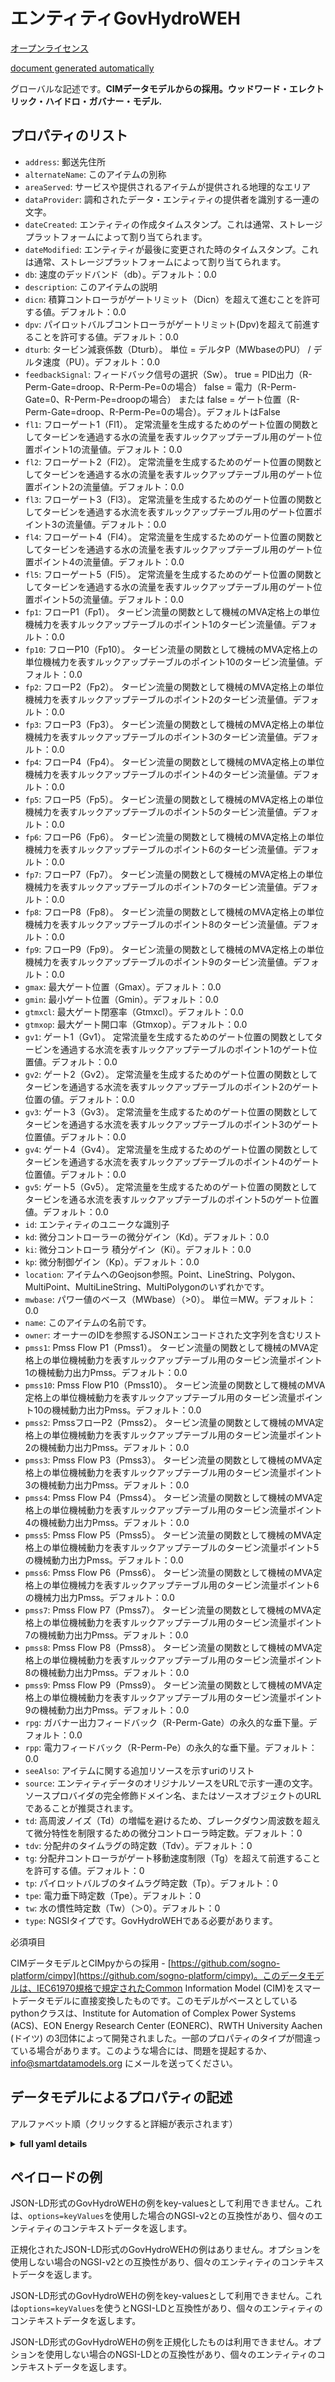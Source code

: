 エンティティGovHydroWEH  
=================  
[オープンライセンス](https://github.com/smart-data-models//dataModel.EnergyCIM/blob/master/GovHydroWEH/LICENSE.md)  
[document generated automatically](https://docs.google.com/presentation/d/e/2PACX-1vTs-Ng5dIAwkg91oTTUdt8ua7woBXhPnwavZ0FxgR8BsAI_Ek3C5q97Nd94HS8KhP-r_quD4H0fgyt3/pub?start=false&loop=false&delayms=3000#slide=id.gb715ace035_0_60)  
グローバルな記述です。**CIMデータモデルからの採用。ウッドワード・エレクトリック・ハイドロ・ガバナー・モデル.**  

## プロパティのリスト  

- `address`: 郵送先住所  - `alternateName`: このアイテムの別称  - `areaServed`: サービスや提供されるアイテムが提供される地理的なエリア  - `dataProvider`: 調和されたデータ・エンティティの提供者を識別する一連の文字。  - `dateCreated`: エンティティの作成タイムスタンプ。これは通常、ストレージプラットフォームによって割り当てられます。  - `dateModified`: エンティティが最後に変更された時のタイムスタンプ。これは通常、ストレージプラットフォームによって割り当てられます。  - `db`: 速度のデッドバンド（db）。デフォルト：0.0  - `description`: このアイテムの説明  - `dicn`: 積算コントローラがゲートリミット（Dicn）を超えて進むことを許可する値。デフォルト：0.0  - `dpv`: パイロットバルブコントローラがゲートリミット(Dpv)を超えて前進することを許可する値。デフォルト：0.0  - `dturb`: タービン減衰係数（Dturb）。  単位 = デルタP（MWbaseのPU） / デルタ速度（PU）。デフォルト：0.0  - `feedbackSignal`: フィードバック信号の選択（Sw）。 true = PID出力（R-Perm-Gate=droop、R-Perm-Pe=0の場合） false = 電力（R-Perm-Gate=0、R-Perm-Pe=droopの場合） または false = ゲート位置（R-Perm-Gate=droop、R-Perm-Pe=0の場合）。デフォルトはFalse  - `fl1`: フローゲート1（Fl1）。  定常流量を生成するためのゲート位置の関数としてタービンを通過する水の流量を表すルックアップテーブル用のゲート位置ポイント1の流量値。デフォルト：0.0  - `fl2`: フローゲート2（Fl2）。  定常流量を生成するためのゲート位置の関数としてタービンを通過する水の流量を表すルックアップテーブル用のゲート位置ポイント2の流量値。デフォルト：0.0  - `fl3`: フローゲート3（Fl3）。  定常流量を生成するためのゲート位置の関数としてタービンを通過する水流を表すルックアップテーブル用のゲート位置ポイント3の流量値。デフォルト：0.0  - `fl4`: フローゲート4（Fl4）。  定常流量を生成するためのゲート位置の関数としてタービンを通過する水の流量を表すルックアップテーブル用のゲート位置ポイント4の流量値。デフォルト：0.0  - `fl5`: フローゲート5（Fl5）。  定常流量を生成するためのゲート位置の関数としてタービンを通過する水の流量を表すルックアップテーブル用のゲート位置ポイント5の流量値。デフォルト：0.0  - `fp1`: フローP1（Fp1）。  タービン流量の関数として機械のMVA定格上の単位機械力を表すルックアップテーブルのポイント1のタービン流量値。デフォルト：0.0  - `fp10`: フローP10（Fp10）。  タービン流量の関数として機械のMVA定格上の単位機械力を表すルックアップテーブルのポイント10のタービン流量値。デフォルト：0.0  - `fp2`: フローP2（Fp2）。  タービン流量の関数として機械のMVA定格上の単位機械力を表すルックアップテーブルのポイント2のタービン流量値。デフォルト：0.0  - `fp3`: フローP3（Fp3）。  タービン流量の関数として機械のMVA定格上の単位機械力を表すルックアップテーブルのポイント3のタービン流量値。デフォルト：0.0  - `fp4`: フローP4（Fp4）。  タービン流量の関数として機械のMVA定格上の単位機械力を表すルックアップテーブルのポイント4のタービン流量値。デフォルト：0.0  - `fp5`: フローP5（Fp5）。  タービン流量の関数として機械のMVA定格上の単位機械力を表すルックアップテーブルのポイント5のタービン流量値。デフォルト：0.0  - `fp6`: フローP6（Fp6）。  タービン流量の関数として機械のMVA定格上の単位機械力を表すルックアップテーブルのポイント6のタービン流量値。デフォルト：0.0  - `fp7`: フローP7（Fp7）。  タービン流量の関数として機械のMVA定格上の単位機械力を表すルックアップテーブルのポイント7のタービン流量値。デフォルト：0.0  - `fp8`: フローP8（Fp8）。  タービン流量の関数として機械のMVA定格上の単位機械力を表すルックアップテーブルのポイント8のタービン流量値。デフォルト：0.0  - `fp9`: フローP9（Fp9）。  タービン流量の関数として機械のMVA定格上の単位機械力を表すルックアップテーブルのポイント9のタービン流量値。デフォルト：0.0  - `gmax`: 最大ゲート位置（Gmax）。デフォルト：0.0  - `gmin`: 最小ゲート位置（Gmin）。デフォルト：0.0  - `gtmxcl`: 最大ゲート閉塞率（Gtmxcl）。デフォルト：0.0  - `gtmxop`: 最大ゲート開口率（Gtmxop）。デフォルト：0.0  - `gv1`: ゲート1（Gv1）。  定常流量を生成するためのゲート位置の関数としてタービンを通過する水流を表すルックアップテーブルのポイント1のゲート位置値。デフォルト：0.0  - `gv2`: ゲート2（Gv2）。  定常流量を生成するためのゲート位置の関数としてタービンを通過する水流を表すルックアップテーブルのポイント2のゲート位置の値。デフォルト：0.0  - `gv3`: ゲート3（Gv3）。  定常流量を生成するためのゲート位置の関数としてタービンを通過する水流を表すルックアップテーブルのポイント3のゲート位置値。デフォルト：0.0  - `gv4`: ゲート4（Gv4）。  定常流量を生成するためのゲート位置の関数としてタービンを通過する水流を表すルックアップテーブルのポイント4のゲート位置値。デフォルト：0.0  - `gv5`: ゲート5（Gv5）。  定常流量を生成するためのゲート位置の関数としてタービンを通る水流を表すルックアップテーブルのポイント5のゲート位置値。デフォルト：0.0  - `id`: エンティティのユニークな識別子  - `kd`: 微分コントローラーの微分ゲイン（Kd）。デフォルト：0.0  - `ki`: 微分コントローラ 積分ゲイン（Ki）。デフォルト：0.0  - `kp`: 微分制御ゲイン（Kp）。デフォルト：0.0  - `location`: アイテムへのGeojson参照。Point、LineString、Polygon、MultiPoint、MultiLineString、MultiPolygonのいずれかです。  - `mwbase`: パワー値のベース（MWbase）（>0）。  単位＝MW。デフォルト：0.0  - `name`: このアイテムの名前です。  - `owner`: オーナーのIDを参照するJSONエンコードされた文字列を含むリスト  - `pmss1`: Pmss Flow P1（Pmss1）。  タービン流量の関数として機械のMVA定格上の単位機械動力を表すルックアップテーブル用のタービン流量ポイント1の機械動力出力Pmss。デフォルト：0.0  - `pmss10`: Pmss Flow P10（Pmss10）。  タービン流量の関数として機械のMVA定格上の単位機械動力を表すルックアップテーブル用のタービン流量ポイント10の機械動力出力Pmss。デフォルト：0.0  - `pmss2`: PmssフローP2（Pmss2）。  タービン流量の関数として機械のMVA定格上の単位機械動力を表すルックアップテーブル用のタービン流量ポイント2の機械動力出力Pmss。デフォルト：0.0  - `pmss3`: Pmss Flow P3（Pmss3）。  タービン流量の関数として機械のMVA定格上の単位機械動力を表すルックアップテーブル用のタービン流量ポイント3の機械動力出力Pmss。デフォルト：0.0  - `pmss4`: Pmss Flow P4（Pmss4）。  タービン流量の関数として機械のMVA定格上の単位機械動力を表すルックアップテーブル用のタービン流量ポイント4の機械動力出力Pmss。デフォルト：0.0  - `pmss5`: Pmss Flow P5（Pmss5）。  タービン流量の関数として機械のMVA定格上の単位機械動力を表すルックアップテーブルのタービン流量ポイント5の機械動力出力Pmss。デフォルト：0.0  - `pmss6`: Pmss Flow P6（Pmss6）。  タービン流量の関数として機械のMVA定格上の単位機械力を表すルックアップテーブル用のタービン流量ポイント6の機械力出力Pmss。デフォルト：0.0  - `pmss7`: Pmss Flow P7（Pmss7）。  タービン流量の関数として機械のMVA定格上の単位機械動力を表すルックアップテーブル用のタービン流量ポイント7の機械動力出力Pmss。デフォルト：0.0  - `pmss8`: Pmss Flow P8（Pmss8）。  タービン流量の関数として機械のMVA定格上の単位機械動力を表すルックアップテーブル用のタービン流量ポイント8の機械動力出力Pmss。デフォルト：0.0  - `pmss9`: Pmss Flow P9（Pmss9）。  タービン流量の関数として機械のMVA定格上の単位機械動力を表すルックアップテーブル用のタービン流量ポイント9の機械動力出力Pmss。デフォルト：0.0  - `rpg`: ガバナー出力フィードバック（R-Perm-Gate）の永久的な垂下量。デフォルト：0.0  - `rpp`: 電力フィードバック（R-Perm-Pe）の永久的な垂下量。デフォルト：0.0  - `seeAlso`: アイテムに関する追加リソースを示すuriのリスト  - `source`: エンティティデータのオリジナルソースをURLで示す一連の文字。ソースプロバイダの完全修飾ドメイン名、またはソースオブジェクトのURLであることが推奨されます。  - `td`: 高周波ノイズ（Td）の増幅を避けるため、ブレークダウン周波数を超えて微分特性を制限するための微分コントローラ時定数。デフォルト：0  - `tdv`: 分配弁のタイムラグの時定数（Tdv）。デフォルト：0  - `tg`: 分配弁コントローラがゲート移動速度制限（Tg）を超えて前進することを許可する値。デフォルト：0  - `tp`: パイロットバルブのタイムラグ時定数（Tp）。デフォルト：0  - `tpe`: 電力垂下時定数（Tpe）。デフォルト：0  - `tw`: 水の慣性時定数（Tw）（＞0）。デフォルト：0  - `type`: NGSIタイプです。GovHydroWEHである必要があります。    
必須項目  
CIMデータモデルとCIMpyからの採用 - [https://github.com/sogno-platform/cimpy](https://github.com/sogno-platform/cimpy)。このデータモデルは、IEC61970規格で規定されたCommon Information Model (CIM)をスマートデータモデルに直接変換したものです。このモデルがベースとしているpythonクラスは、Institute for Automation of Complex Power Systems (ACS)、EON Energy Research Center (EONERC)、RWTH University Aachen (ドイツ) の3団体によって開発されました。一部のプロパティのタイプが間違っている場合があります。このような場合には、問題を提起するか、info@smartdatamodels.org にメールを送ってください。  
## データモデルによるプロパティの記述  
アルファベット順（クリックすると詳細が表示されます）  
<details><summary><strong>full yaml details</strong></summary>    
```yaml  
GovHydroWEH:    
  description: 'Adapted from CIM data models. Woodward Electric Hydro Governor Model.'    
  properties:    
    address:    
      description: 'The mailing address'    
      properties:    
        addressCountry:    
          description: 'Property. The country. For example, Spain. Model:''https://schema.org/addressCountry'''    
          type: string    
        addressLocality:    
          description: 'Property. The locality in which the street address is, and which is in the region. Model:''https://schema.org/addressLocality'''    
          type: string    
        addressRegion:    
          description: 'Property. The region in which the locality is, and which is in the country. Model:''https://schema.org/addressRegion'''    
          type: string    
        postOfficeBoxNumber:    
          description: 'Property. The post office box number for PO box addresses. For example, 03578. Model:''https://schema.org/postOfficeBoxNumber'''    
          type: string    
        postalCode:    
          description: 'Property. The postal code. For example, 24004. Model:''https://schema.org/https://schema.org/postalCode'''    
          type: string    
        streetAddress:    
          description: 'Property. The street address. Model:''https://schema.org/streetAddress'''    
          type: string    
      type: object    
      x-ngsi:    
        model: https://schema.org/address    
        type: Property    
    alternateName:    
      description: 'An alternative name for this item'    
      type: string    
      x-ngsi:    
        type: Property    
    areaServed:    
      description: 'The geographic area where a service or offered item is provided'    
      type: string    
      x-ngsi:    
        model: https://schema.org/Text    
        type: Property    
    dataProvider:    
      description: 'A sequence of characters identifying the provider of the harmonised data entity.'    
      type: string    
      x-ngsi:    
        type: Property    
    dateCreated:    
      description: 'Entity creation timestamp. This will usually be allocated by the storage platform.'    
      format: date-time    
      type: string    
      x-ngsi:    
        type: Property    
    dateModified:    
      description: 'Timestamp of the last modification of the entity. This will usually be allocated by the storage platform.'    
      format: date-time    
      type: string    
      x-ngsi:    
        type: Property    
    db:    
      description: 'Speed Dead Band (db). Default: 0.0'    
      type: number    
      x-ngsi:    
        model: https://schema.org/Number    
        type: Property    
    description:    
      description: 'A description of this item'    
      type: string    
      x-ngsi:    
        type: Property    
    dicn:    
      description: 'Value to allow the integral controller to advance beyond the gate limits (Dicn). Default: 0.0'    
      type: number    
      x-ngsi:    
        model: https://schema.org/Number    
        type: Property    
    dpv:    
      description: 'Value to allow the Pilot valve controller to advance beyond the gate limits (Dpv). Default: 0.0'    
      type: number    
      x-ngsi:    
        model: https://schema.org/Number    
        type: Property    
    dturb:    
      description: 'Turbine damping factor (Dturb).  Unit = delta P (PU of MWbase) / delta speed (PU). Default: 0.0'    
      type: number    
      x-ngsi:    
        model: https://schema.org/Number    
        type: Property    
    feedbackSignal:    
      description: 'Feedback signal selection (Sw). true = PID Output (if R-Perm-Gate=droop and R-Perm-Pe=0) false = Electrical Power (if R-Perm-Gate=0 and R-Perm-Pe=droop) or false = Gate Position (if R-Perm-Gate=droop and R-Perm-Pe=0). Default: False'    
      type: number    
      x-ngsi:    
        model: https://schema.org/Number    
        type: Property    
    fl1:    
      description: 'Flow Gate 1 (Fl1).  Flow value for gate position point 1 for lookup table representing water flow through the turbine as a function of gate position to produce steady state flow. Default: 0.0'    
      type: number    
      x-ngsi:    
        model: https://schema.org/Number    
        type: Property    
    fl2:    
      description: 'Flow Gate 2 (Fl2).  Flow value for gate position point 2 for lookup table representing water flow through the turbine as a function of gate position to produce steady state flow. Default: 0.0'    
      type: number    
      x-ngsi:    
        model: https://schema.org/Number    
        type: Property    
    fl3:    
      description: 'Flow Gate 3 (Fl3).  Flow value for gate position point 3 for lookup table representing water flow through the turbine as a function of gate position to produce steady state flow. Default: 0.0'    
      type: number    
      x-ngsi:    
        model: https://schema.org/Number    
        type: Property    
    fl4:    
      description: 'Flow Gate 4 (Fl4).  Flow value for gate position point 4 for lookup table representing water flow through the turbine as a function of gate position to produce steady state flow. Default: 0.0'    
      type: number    
      x-ngsi:    
        model: https://schema.org/Number    
        type: Property    
    fl5:    
      description: 'Flow Gate 5 (Fl5).  Flow value for gate position point 5 for lookup table representing water flow through the turbine as a function of gate position to produce steady state flow. Default: 0.0'    
      type: number    
      x-ngsi:    
        model: https://schema.org/Number    
        type: Property    
    fp1:    
      description: 'Flow P1 (Fp1).  Turbine Flow value for point 1 for lookup table representing per unit mechanical power on machine MVA rating as a function of turbine flow. Default: 0.0'    
      type: number    
      x-ngsi:    
        model: https://schema.org/Number    
        type: Property    
    fp10:    
      description: 'Flow P10 (Fp10).  Turbine Flow value for point 10 for lookup table representing per unit mechanical power on machine MVA rating as a function of turbine flow. Default: 0.0'    
      type: number    
      x-ngsi:    
        model: https://schema.org/Number    
        type: Property    
    fp2:    
      description: 'Flow P2 (Fp2).  Turbine Flow value for point 2 for lookup table representing per unit mechanical power on machine MVA rating as a function of turbine flow. Default: 0.0'    
      type: number    
      x-ngsi:    
        model: https://schema.org/Number    
        type: Property    
    fp3:    
      description: 'Flow P3 (Fp3).  Turbine Flow value for point 3 for lookup table representing per unit mechanical power on machine MVA rating as a function of turbine flow. Default: 0.0'    
      type: number    
      x-ngsi:    
        model: https://schema.org/Number    
        type: Property    
    fp4:    
      description: 'Flow P4 (Fp4).  Turbine Flow value for point 4 for lookup table representing per unit mechanical power on machine MVA rating as a function of turbine flow. Default: 0.0'    
      type: number    
      x-ngsi:    
        model: https://schema.org/Number    
        type: Property    
    fp5:    
      description: 'Flow P5 (Fp5).  Turbine Flow value for point 5 for lookup table representing per unit mechanical power on machine MVA rating as a function of turbine flow. Default: 0.0'    
      type: number    
      x-ngsi:    
        model: https://schema.org/Number    
        type: Property    
    fp6:    
      description: 'Flow P6 (Fp6).  Turbine Flow value for point 6 for lookup table representing per unit mechanical power on machine MVA rating as a function of turbine flow. Default: 0.0'    
      type: number    
      x-ngsi:    
        model: https://schema.org/Number    
        type: Property    
    fp7:    
      description: 'Flow P7 (Fp7).  Turbine Flow value for point 7 for lookup table representing per unit mechanical power on machine MVA rating as a function of turbine flow. Default: 0.0'    
      type: number    
      x-ngsi:    
        model: https://schema.org/Number    
        type: Property    
    fp8:    
      description: 'Flow P8 (Fp8).  Turbine Flow value for point 8 for lookup table representing per unit mechanical power on machine MVA rating as a function of turbine flow. Default: 0.0'    
      type: number    
      x-ngsi:    
        model: https://schema.org/Number    
        type: Property    
    fp9:    
      description: 'Flow P9 (Fp9).  Turbine Flow value for point 9 for lookup table representing per unit mechanical power on machine MVA rating as a function of turbine flow. Default: 0.0'    
      type: number    
      x-ngsi:    
        model: https://schema.org/Number    
        type: Property    
    gmax:    
      description: 'Maximum Gate Position (Gmax). Default: 0.0'    
      type: number    
      x-ngsi:    
        model: https://schema.org/Number    
        type: Property    
    gmin:    
      description: 'Minimum Gate Position (Gmin). Default: 0.0'    
      type: number    
      x-ngsi:    
        model: https://schema.org/Number    
        type: Property    
    gtmxcl:    
      description: 'Maximum gate closing rate (Gtmxcl). Default: 0.0'    
      type: number    
      x-ngsi:    
        model: https://schema.org/Number    
        type: Property    
    gtmxop:    
      description: 'Maximum gate opening rate (Gtmxop). Default: 0.0'    
      type: number    
      x-ngsi:    
        model: https://schema.org/Number    
        type: Property    
    gv1:    
      description: 'Gate 1 (Gv1).  Gate Position value for point 1 for lookup table representing water flow through the turbine as a function of gate position to produce steady state flow. Default: 0.0'    
      type: number    
      x-ngsi:    
        model: https://schema.org/Number    
        type: Property    
    gv2:    
      description: 'Gate 2 (Gv2).  Gate Position value for point 2 for lookup table representing water flow through the turbine as a function of gate position to produce steady state flow. Default: 0.0'    
      type: number    
      x-ngsi:    
        model: https://schema.org/Number    
        type: Property    
    gv3:    
      description: 'Gate 3 (Gv3).  Gate Position value for point 3 for lookup table representing water flow through the turbine as a function of gate position to produce steady state flow. Default: 0.0'    
      type: number    
      x-ngsi:    
        model: https://schema.org/Number    
        type: Property    
    gv4:    
      description: 'Gate 4 (Gv4).  Gate Position value for point 4 for lookup table representing water flow through the turbine as a function of gate position to produce steady state flow. Default: 0.0'    
      type: number    
      x-ngsi:    
        model: https://schema.org/Number    
        type: Property    
    gv5:    
      description: 'Gate 5 (Gv5).  Gate Position value for point 5 for lookup table representing water flow through the turbine as a function of gate position to produce steady state flow. Default: 0.0'    
      type: number    
      x-ngsi:    
        model: https://schema.org/Number    
        type: Property    
    id:    
      anyOf: &govhydroweh_-_properties_-_owner_-_items_-_anyof    
        - description: 'Property. Identifier format of any NGSI entity'    
          maxLength: 256    
          minLength: 1    
          pattern: ^[\w\-\.\{\}\$\+\*\[\]`|~^@!,:\\]+$    
          type: string    
        - description: 'Property. Identifier format of any NGSI entity'    
          format: uri    
          type: string    
      description: 'Unique identifier of the entity'    
      x-ngsi:    
        type: Property    
    kd:    
      description: 'Derivative controller derivative gain (Kd). Default: 0.0'    
      type: number    
      x-ngsi:    
        model: https://schema.org/Number    
        type: Property    
    ki:    
      description: 'Derivative controller Integral gain (Ki). Default: 0.0'    
      type: number    
      x-ngsi:    
        model: https://schema.org/Number    
        type: Property    
    kp:    
      description: 'Derivative control gain (Kp). Default: 0.0'    
      type: number    
      x-ngsi:    
        model: https://schema.org/Number    
        type: Property    
    location:    
      description: 'Geojson reference to the item. It can be Point, LineString, Polygon, MultiPoint, MultiLineString or MultiPolygon'    
      oneOf:    
        - description: 'Geoproperty. Geojson reference to the item. Point'    
          properties:    
            bbox:    
              items:    
                type: number    
              minItems: 4    
              type: array    
            coordinates:    
              items:    
                type: number    
              minItems: 2    
              type: array    
            type:    
              enum:    
                - Point    
              type: string    
          required:    
            - type    
            - coordinates    
          title: 'GeoJSON Point'    
          type: object    
        - description: 'Geoproperty. Geojson reference to the item. LineString'    
          properties:    
            bbox:    
              items:    
                type: number    
              minItems: 4    
              type: array    
            coordinates:    
              items:    
                items:    
                  type: number    
                minItems: 2    
                type: array    
              minItems: 2    
              type: array    
            type:    
              enum:    
                - LineString    
              type: string    
          required:    
            - type    
            - coordinates    
          title: 'GeoJSON LineString'    
          type: object    
        - description: 'Geoproperty. Geojson reference to the item. Polygon'    
          properties:    
            bbox:    
              items:    
                type: number    
              minItems: 4    
              type: array    
            coordinates:    
              items:    
                items:    
                  items:    
                    type: number    
                  minItems: 2    
                  type: array    
                minItems: 4    
                type: array    
              type: array    
            type:    
              enum:    
                - Polygon    
              type: string    
          required:    
            - type    
            - coordinates    
          title: 'GeoJSON Polygon'    
          type: object    
        - description: 'Geoproperty. Geojson reference to the item. MultiPoint'    
          properties:    
            bbox:    
              items:    
                type: number    
              minItems: 4    
              type: array    
            coordinates:    
              items:    
                items:    
                  type: number    
                minItems: 2    
                type: array    
              type: array    
            type:    
              enum:    
                - MultiPoint    
              type: string    
          required:    
            - type    
            - coordinates    
          title: 'GeoJSON MultiPoint'    
          type: object    
        - description: 'Geoproperty. Geojson reference to the item. MultiLineString'    
          properties:    
            bbox:    
              items:    
                type: number    
              minItems: 4    
              type: array    
            coordinates:    
              items:    
                items:    
                  items:    
                    type: number    
                  minItems: 2    
                  type: array    
                minItems: 2    
                type: array    
              type: array    
            type:    
              enum:    
                - MultiLineString    
              type: string    
          required:    
            - type    
            - coordinates    
          title: 'GeoJSON MultiLineString'    
          type: object    
        - description: 'Geoproperty. Geojson reference to the item. MultiLineString'    
          properties:    
            bbox:    
              items:    
                type: number    
              minItems: 4    
              type: array    
            coordinates:    
              items:    
                items:    
                  items:    
                    items:    
                      type: number    
                    minItems: 2    
                    type: array    
                  minItems: 4    
                  type: array    
                type: array    
              type: array    
            type:    
              enum:    
                - MultiPolygon    
              type: string    
          required:    
            - type    
            - coordinates    
          title: 'GeoJSON MultiPolygon'    
          type: object    
      x-ngsi:    
        type: Geoproperty    
    mwbase:    
      description: 'Base for power values (MWbase) (>0).  Unit = MW. Default: 0.0'    
      type: number    
      x-ngsi:    
        model: https://schema.org/Number    
        type: Property    
    name:    
      description: 'The name of this item.'    
      type: string    
      x-ngsi:    
        type: Property    
    owner:    
      description: 'A List containing a JSON encoded sequence of characters referencing the unique Ids of the owner(s)'    
      items:    
        anyOf: *govhydroweh_-_properties_-_owner_-_items_-_anyof    
        description: 'Property. Unique identifier of the entity'    
      type: array    
      x-ngsi:    
        type: Property    
    pmss1:    
      description: 'Pmss Flow P1 (Pmss1).  Mechanical Power output Pmss for Turbine Flow point 1 for lookup table representing per unit mechanical power on machine MVA rating as a function of turbine flow. Default: 0.0'    
      type: number    
      x-ngsi:    
        model: https://schema.org/Number    
        type: Property    
    pmss10:    
      description: 'Pmss Flow P10 (Pmss10).  Mechanical Power output Pmss for Turbine Flow point 10 for lookup table representing per unit mechanical power on machine MVA rating as a function of turbine flow. Default: 0.0'    
      type: number    
      x-ngsi:    
        model: https://schema.org/Number    
        type: Property    
    pmss2:    
      description: 'Pmss Flow P2 (Pmss2).  Mechanical Power output Pmss for Turbine Flow point 2 for lookup table representing per unit mechanical power on machine MVA rating as a function of turbine flow. Default: 0.0'    
      type: number    
      x-ngsi:    
        model: https://schema.org/Number    
        type: Property    
    pmss3:    
      description: 'Pmss Flow P3 (Pmss3).  Mechanical Power output Pmss for Turbine Flow point 3 for lookup table representing per unit mechanical power on machine MVA rating as a function of turbine flow. Default: 0.0'    
      type: number    
      x-ngsi:    
        model: https://schema.org/Number    
        type: Property    
    pmss4:    
      description: 'Pmss Flow P4 (Pmss4).  Mechanical Power output Pmss for Turbine Flow point 4 for lookup table representing per unit mechanical power on machine MVA rating as a function of turbine flow. Default: 0.0'    
      type: number    
      x-ngsi:    
        model: https://schema.org/Number    
        type: Property    
    pmss5:    
      description: 'Pmss Flow P5 (Pmss5).  Mechanical Power output Pmss for Turbine Flow point 5 for lookup table representing per unit mechanical power on machine MVA rating as a function of turbine flow. Default: 0.0'    
      type: number    
      x-ngsi:    
        model: https://schema.org/Number    
        type: Property    
    pmss6:    
      description: 'Pmss Flow P6 (Pmss6).  Mechanical Power output Pmss for Turbine Flow point 6 for lookup table representing per unit mechanical power on machine MVA rating as a function of turbine flow. Default: 0.0'    
      type: number    
      x-ngsi:    
        model: https://schema.org/Number    
        type: Property    
    pmss7:    
      description: 'Pmss Flow P7 (Pmss7).  Mechanical Power output Pmss for Turbine Flow point 7 for lookup table representing per unit mechanical power on machine MVA rating as a function of turbine flow. Default: 0.0'    
      type: number    
      x-ngsi:    
        model: https://schema.org/Number    
        type: Property    
    pmss8:    
      description: 'Pmss Flow P8 (Pmss8).  Mechanical Power output Pmss for Turbine Flow point 8 for lookup table representing per unit mechanical power on machine MVA rating as a function of turbine flow. Default: 0.0'    
      type: number    
      x-ngsi:    
        model: https://schema.org/Number    
        type: Property    
    pmss9:    
      description: 'Pmss Flow P9 (Pmss9).  Mechanical Power output Pmss for Turbine Flow point 9 for lookup table representing per unit mechanical power on machine MVA rating as a function of turbine flow. Default: 0.0'    
      type: number    
      x-ngsi:    
        model: https://schema.org/Number    
        type: Property    
    rpg:    
      description: 'Permanent droop for governor output feedback (R-Perm-Gate). Default: 0.0'    
      type: number    
      x-ngsi:    
        model: https://schema.org/Number    
        type: Property    
    rpp:    
      description: 'Permanent droop for electrical power feedback (R-Perm-Pe). Default: 0.0'    
      type: number    
      x-ngsi:    
        model: https://schema.org/Number    
        type: Property    
    seeAlso:    
      description: 'list of uri pointing to additional resources about the item'    
      oneOf:    
        - items:    
            format: uri    
            type: string    
          minItems: 1    
          type: array    
        - format: uri    
          type: string    
      x-ngsi:    
        type: Property    
    source:    
      description: 'A sequence of characters giving the original source of the entity data as a URL. Recommended to be the fully qualified domain name of the source provider, or the URL to the source object.'    
      type: string    
      x-ngsi:    
        type: Property    
    td:    
      description: 'Derivative controller time constant to limit the derivative characteristic beyond a breakdown frequency to avoid amplification of high-frequency noise (Td). Default: 0'    
      type: number    
      x-ngsi:    
        model: https://schema.org/Number    
        type: Property    
    tdv:    
      description: 'Distributive Valve time lag time constant (Tdv). Default: 0'    
      type: number    
      x-ngsi:    
        model: https://schema.org/Number    
        type: Property    
    tg:    
      description: 'Value to allow the Distribution valve controller to advance beyond the gate movement rate limit (Tg). Default: 0'    
      type: number    
      x-ngsi:    
        model: https://schema.org/Number    
        type: Property    
    tp:    
      description: 'Pilot Valve time lag time constant (Tp). Default: 0'    
      type: number    
      x-ngsi:    
        model: https://schema.org/Number    
        type: Property    
    tpe:    
      description: 'Electrical power droop time constant (Tpe). Default: 0'    
      type: number    
      x-ngsi:    
        model: https://schema.org/Number    
        type: Property    
    tw:    
      description: 'Water inertia time constant (Tw) (>0). Default: 0'    
      type: number    
      x-ngsi:    
        model: https://schema.org/Number    
        type: Property    
    type:    
      description: 'NGSI type. It has to be GovHydroWEH'    
      enum:    
        - GovHydroWEH    
      type: string    
      x-ngsi:    
        type: Property    
  required: []    
  type: object    
  x-derived-from: ""    
  x-disclaimer: 'Redistribution and use in source and binary forms, with or without modification, are permitted  provided that the license conditions are met. Copyleft (c) 2021 Contributors to Smart Data Models Program'    
  x-license-url: https://github.com/smart-data-models/dataModel.EnergyCIM/blob/master/GovHydroWEH/LICENSE.md    
  x-model-schema: https://smart-data-models.github.io/dataModels.CIMEnergyClasses/GovHydroWEH/schema.json    
  x-model-tags: ""    
  x-version: 0.0.1    
```  
</details>    
## ペイロードの例  
JSON-LD形式のGovHydroWEHの例をkey-valuesとして利用できません。これは、`options=keyValues`を使用した場合のNGSI-v2との互換性があり、個々のエンティティのコンテキストデータを返します。  
正規化されたJSON-LD形式のGovHydroWEHの例はありません。オプションを使用しない場合のNGSI-v2との互換性があり、個々のエンティティのコンテキストデータを返します。  
JSON-LD形式のGovHydroWEHの例をkey-valuesとして利用できません。これは`options=keyValues`を使うとNGSI-LDと互換性があり、個々のエンティティのコンテキストデータを返します。  
JSON-LD形式のGovHydroWEHの例を正規化したものは利用できません。オプションを使用しない場合のNGSI-LDとの互換性があり、個々のエンティティのコンテキストデータを返します。  
